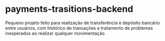 # payments-trasitions-backend
Pequeno projeto feito para realização de transferência e depósito bancário entre usuários, com histórico de transações e tratamento de problemas inesperados ao realizar qualquer movimentação
